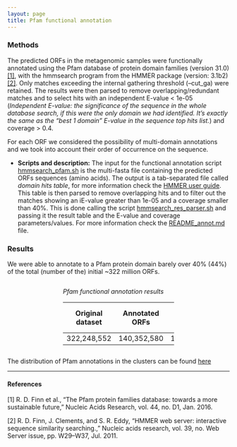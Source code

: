 ```yaml
---
layout: page
title: Pfam functional annotation
---
```


<h3 class="section-heading  text-primary">Methods</h3>

The predicted ORFs in the metagenomic samples were functionally annotated using the Pfam database of protein domain families (version 31.0) [[1]](#1), with the hmmsearch program from the HMMER package (version: 3.1b2) [[2]](#2). Only matches exceeding the internal gathering threshold (–cut_ga) were retained.
The results were then parsed to remove overlapping/redundant matches and to select hits with an independent E-value &lt; 1e-05 (_Independent E-value: the significance of the sequence in the whole database search, if this were the only domain we had identified. It’s exactly the same as the “best 1 domain” E-value in the sequence top hits list._) and coverage > 0.4.

For each ORF we considered the possibility of multi-domain annotations and we took into account their order of occurrence on the sequence.

- **Scripts and description:** The input for the functional annotation script [hmmsearch_pfam.sh](scripts/Pfam_annotation/hmmsearch_pfam.sh) is the multi-fasta file containing the predicted ORFs sequences (amino acids). The output is a tab-separated file called _domain hits table_, for more information check the [HMMER user guide](http://eddylab.org/software/hmmer3/3.1b2/Userguide.pdf). This table is then parsed to remove overlapping hits and to filter out the matches showing an iE-value greater than 1e-05 and a coverage smaller than 40%. This is done calling the script [hmmsearch_res_parser.sh](scripts/Pfam_annotation/hmmsearch_res_parser.sh) and passing it the result table and the E-value and coverage parameters/values. For more information check the [README_annot.md](scripts/Pfam_annotation/README_annot.md) file.

<h3 class="section-heading  text-primary">Results</h3>

We were able to annotate to a Pfam protein domain barely over 40% (44%) of the total (number of the) initial ~322 million ORFs.

<div class="img_container" style="width:50%; margin:2em auto;">

*Pfam functional annotation results*

| Original dataset | Annotated ORFs | Not-annotated ORFs |
| :--------------: | :------------: | :----------------: |
|    322,248,552   |   140,352,580  |     181,895,972    |
</div>

The distribution of Pfam annotations in the clusters can be found [here](4.2_Cluster_annotation#annotations-in-the-clusters)

* * *

<h4 class="section-heading  text-primary">References</h4>

<a name="1"></a>[1]	R. D. Finn et al., “The Pfam protein families database: towards a more sustainable future,” Nucleic Acids Research, vol. 44, no. D1, Jan. 2016.

<a name="2"></a>[2]	R. D. Finn, J. Clements, and S. R. Eddy, “HMMER web server: interactive sequence similarity searching.,” Nucleic acids research, vol. 39, no. Web Server issue, pp. W29–W37, Jul. 2011.
